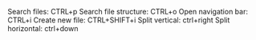 Search files: CTRL+p
Search file structure: CTRL+o
Open navigation bar: CTRL+i
Create new file: CTRL+SHIFT+i
Split vertical: ctrl+right
Split horizontal: ctrl+down
